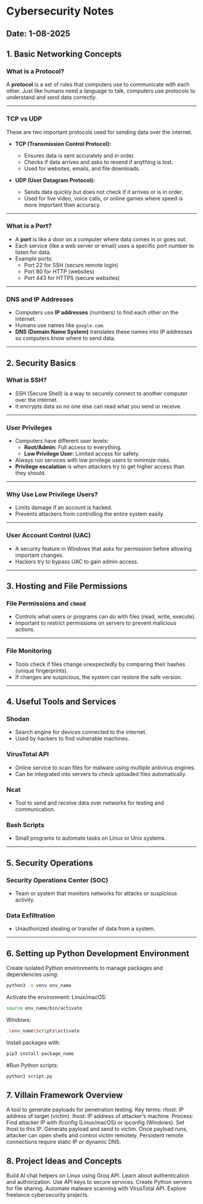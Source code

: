 # Cybersecurity Notes
Date: 1-08-2025
---

## 1. Basic Networking Concepts

### What is a Protocol?  
A **protocol** is a set of rules that computers use to communicate with each other. Just like humans need a language to talk, computers use protocols to understand and send data correctly.

---

### TCP vs UDP  
These are two important protocols used for sending data over the internet.

- **TCP (Transmission Control Protocol):**  
  - Ensures data is sent accurately and in order.  
  - Checks if data arrives and asks to resend if anything is lost.  
  - Used for websites, emails, and file downloads.

- **UDP (User Datagram Protocol):**  
  - Sends data quickly but does not check if it arrives or is in order.  
  - Used for live video, voice calls, or online games where speed is more important than accuracy.

---

### What is a Port?  
- A **port** is like a door on a computer where data comes in or goes out.  
- Each service (like a web server or email) uses a specific port number to listen for data.  
- Example ports:  
  - Port 22 for SSH (secure remote login)  
  - Port 80 for HTTP (websites)  
  - Port 443 for HTTPS (secure websites)

---

### DNS and IP Addresses  
- Computers use **IP addresses** (numbers) to find each other on the internet.  
- Humans use names like `google.com`.  
- **DNS (Domain Name System)** translates these names into IP addresses so computers know where to send data.

---

## 2. Security Basics

### What is SSH?  
- SSH (Secure Shell) is a way to securely connect to another computer over the internet.  
- It encrypts data so no one else can read what you send or receive.

---

### User Privileges  
- Computers have different user levels:  
  - **Root/Admin:** Full access to everything.  
  - **Low Privilege User:** Limited access for safety.  
- Always run services with low privilege users to minimize risks.  
- **Privilege escalation** is when attackers try to get higher access than they should.

---

### Why Use Low Privilege Users?  
- Limits damage if an account is hacked.  
- Prevents attackers from controlling the entire system easily.

---

### User Account Control (UAC)  
- A security feature in Windows that asks for permission before allowing important changes.  
- Hackers try to bypass UAC to gain admin access.

---

## 3. Hosting and File Permissions

### File Permissions and `chmod`  
- Controls what users or programs can do with files (read, write, execute).  
- Important to restrict permissions on servers to prevent malicious actions.

---

### File Monitoring  
- Tools check if files change unexpectedly by comparing their hashes (unique fingerprints).  
- If changes are suspicious, the system can restore the safe version.

---

## 4. Useful Tools and Services

### Shodan  
- Search engine for devices connected to the internet.  
- Used by hackers to find vulnerable machines.

### VirusTotal API  
- Online service to scan files for malware using multiple antivirus engines.  
- Can be integrated into servers to check uploaded files automatically.

### Ncat  
- Tool to send and receive data over networks for testing and communication.

### Bash Scripts  
- Small programs to automate tasks on Linux or Unix systems.

---

## 5. Security Operations

### Security Operations Center (SOC)  
- Team or system that monitors networks for attacks or suspicious activity.

### Data Exfiltration  
- Unauthorized stealing or transfer of data from a system.

---

## 6. Setting up Python Development Environment

 Create isolated Python environments to manage packages and dependencies using:  
  ```bash
  python3 -m venv env_name
```
Activate the environment:
 Linux/macOS:
```bash
source env_name/bin/activate
```
 Windows:
```bash
.\env_name\Scripts\activate
```
 Install packages with:
```bash
pip3 install package_name
```
#Run Python scripts:
```bash
python3 script.py
```
## 7. Villain Framework Overview
A tool to generate payloads for penetration testing.
 Key terms:
rhost: IP address of target (victim).
lhost: IP address of attacker’s machine.
 Process:
Find attacker IP with ifconfig (Linux/macOS) or ipconfig (Windows).
Set lhost to this IP.
Generate payload and send to victim.
Once payload runs, attacker can open shells and control victim remotely.
Persistent remote connections require static IP or dynamic DNS.

## 8. Project Ideas and Concepts
Build AI chat helpers on Linux using Groq API.
Learn about authentication and authorization.
Use API keys to secure services.
Create Python servers for file sharing.
Automate malware scanning with VirusTotal API.
Explore freelance cybersecurity projects.
